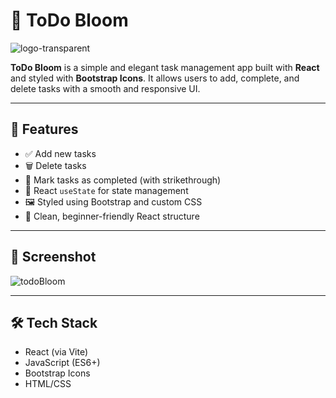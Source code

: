# 🌸 ToDo Bloom
![logo-transparent](https://github.com/user-attachments/assets/9516ceaa-a8fe-4dda-b887-4b68ea64c419)

**ToDo Bloom** is a simple and elegant task management app built with **React** and styled with **Bootstrap Icons**. It allows users to add, complete, and delete tasks with a smooth and responsive UI.

---

## 🚀 Features

- ✅ Add new tasks
- 🗑️ Delete tasks
- 🌱 Mark tasks as completed (with strikethrough)
- 💾 React `useState` for state management
- 🖼️ Styled using Bootstrap and custom CSS
- 🧠 Clean, beginner-friendly React structure

---

## 📸 Screenshot
![todoBloom](https://github.com/user-attachments/assets/f4fe603d-7330-4a1b-acf6-e5cfbd923b7d)



---

## 🛠️ Tech Stack

- React (via Vite)
- JavaScript (ES6+)
- Bootstrap Icons
- HTML/CSS
